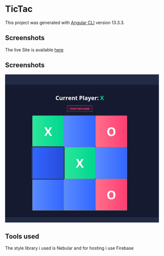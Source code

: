 # TicTac

This project was generated with [Angular CLI](https://github.com/angular/angular-cli) version 13.3.3.

## Screenshots
The live Site is available [here](https://tictac-9032e.web.app/)

## Screenshots
![](./Screenshot.png)

## Tools used
The style library i used is Nebular and for hosting i use Firebase

